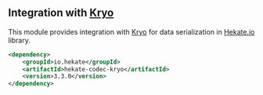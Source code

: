## Integration with [Kryo](https://github.com/EsotericSoftware/kryo)
 
This module provides integration with [Kryo](https://github.com/EsotericSoftware/kryo) for data serialization in 
[Hekate.io](https://github.com/hekate-io/hekate) library. 
 
 ```xml
 <dependency>
     <groupId>io.hekate</groupId>
     <artifactId>hekate-codec-kryo</artifactId>
     <version>3.3.0</version>
 </dependency>
 ```
